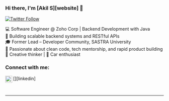 ### Hi there, I'm [Akil S][website] 👋

[![Twitter Follow](https://img.shields.io/twitter/follow/Akil_S_?color=1DA1F2&logo=twitter&style=for-the-badge)](https://twitter.com/intent/follow?original_referer=https%3A%2F%2Fgithub.com%2Fakillika&screen_name=Akil_S_)

💻 Software Engineer @ Zoho Corp | Backend Development with Java  
🔧 Building scalable backend systems and RESTful APIs  
🎓 Former Lead – Developer Community, SASTRA University  
🚀 Passionate about clean code, tech mentorship, and rapid product building  
🎨 Creative thinker | 🚗 Car enthusiast



### Connect with me:
[<img align="left" alt="codeSTACKr | LinkedIn" width="22px" src="https://cdn.jsdelivr.net/npm/simple-icons@v3/icons/linkedin.svg" />][linkedin]

<br />

---

